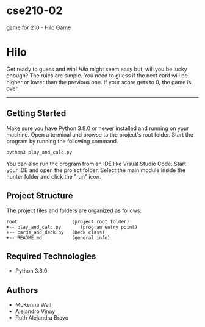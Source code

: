 # cse210-02
game for 210 - Hilo Game

# Hilo
Get ready to guess and win! <i>Hilo</i> might seem easy but, will you be lucky enough? 
The rules are simple. You need to guess if the next card will be higher or lower than
the previous one. If your score gets to 0, the game is over.

---
## Getting Started
Make sure you have Python 3.8.0 or newer installed and running on your machine. Open a terminal and browse 
to the project's root folder. Start the program by running the following command.
```
python3 play_and_calc.py
```
You can also run the program from an IDE like Visual Studio Code. Start your IDE and open the project 
folder. Select the main module inside the hunter folder and click the "run" icon.

## Project Structure
The project files and folders are organized as follows:
```
root                    (project root folder)
+-- play_and_calc.py       (program entry point)
+-- cards_and_deck.py   (Deck class)
+-- README.md           (general info)
```

## Required Technologies
* Python 3.8.0

## Authors
* McKenna Wall
* Alejandro Vinay
* Ruth Alejandra Bravo
